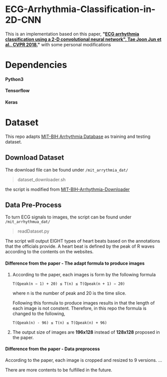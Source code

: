 # ECG-Arrhythmia-Classification-in-2D-CNN
This is an implementation based on this paper, **"[ECG arrhythmia classification using a 2-D convolutional neural network", Tae Joon Jun et al., CVPR 2018.](https://arxiv.org/abs/1804.06812)"** with some personal modifications

# **Dependencies**

#### **Python3**
#### **Tensorflow**
#### **Keras**


# **Dataset**
This repo adapts [MIT-BIH Arrhythmia Database](https://physionet.org/physiobank/database/mitdb/) as training and testing dataset.

## **Download Dataset**
The download file can be found under ````/mit_arrythmia_dat/````
>dataset_downloader.sh

the script is modified from [MIT-BIH-Arrhythmia-Downloader](https://github.com/lext/MIT-BIH-Arrhythmia-Downloader.git)

## **Data Pre-Process**
To turn ECG signals to images, the script can be found under ```/mit_arrhythmua_dat/```
>readDataset.py

The script will output EIGHT types of heart beats based on the annotations that the officials provide. A heart beat is defined by the peak of R waves
according to the contents on the websites.

#### **Difference from the paper - The adapt formula to produce images**

1. According to the paper, each images is form by the following formula

    ```T(Qpeak(n − 1) + 20) ≤ T(n) ≤ T(Qpeak(n + 1) − 20)``` 

    where n is the number of peak and 20 is the time slice.

    Following this formula to produce images results in that the length of each image is not constent. Therefore,
    in this repo the formula is changed to the following,

    ```T(Qpeak(n) - 96) ≤ T(n) ≤ T(Qpeak(n) + 96)```

2. The output size of images are **196x128** instead of **128x128** proposed in the paper.


#### **Difference from the paper - Data preprocess**

According to the paper, each image is cropped and resized to 9 versions.
...

There are more contents to be fulfilled in the future.
